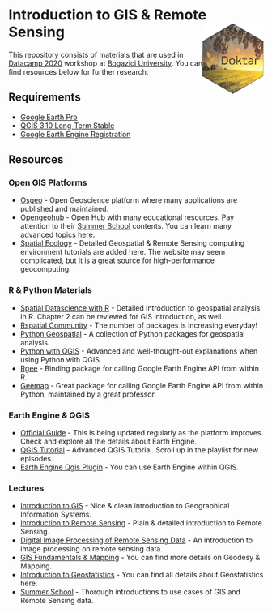 # Introduction to GIS & Remote Sensing <a href='https://www.doktar.com/'><img src='images/doktarhex2.png' align="right" height="139" /></a>

This repository consists of materials that are used
in [Datacamp 2020](http://datacamp.boun.edu.tr/) workshop
 at [Bogazici University](http://www.boun.edu.tr/en-US/Index). You can find resources below for further research.


## Requirements

- [Google Earth Pro](https://www.google.com/intl/tr/earth/versions/)
- [QGIS 3.10 Long-Term Stable](https://qgis.org/en/site/forusers/download.html)
- [Google Earth Engine Registration](https://code.earthengine.google.com/)

## Resources

### Open GIS Platforms
- [Osgeo](https://www.osgeo.org/initiatives/open-geoscience/) - Open Geoscience platform where many applications are published and maintained.
- [Opengeohub](https://www.opengeohub.org/) - Open Hub with many educational resources.
 Pay attention to their [Summer School](https://www.youtube.com/c/OpenGeoHubFoundation/playlists) contents. You can learn many advanced topics here.
- [Spatial Ecology](http://www.spatial-ecology.net/dokuwiki/doku.php?id=start) - Detailed Geospatial & Remote Sensing computing environment tutorials
are added here. The website may seem complicated, but it is a great source for high-performance geocomputing.
### R & Python Materials
- [Spatial Datascience with R](https://keen-swartz-3146c4.netlify.app/) - Detailed introduction to geospatial analysis in R. Chapter 2 can be
reviewed for GIS introduction, as well.
- [Rspatial Community](https://www.r-spatial.org/) - The number of packages is increasing everyday! 
- [Python Geospatial](https://github.com/giswqs/python-geospatial) - A collection of Python packages for geospatial analysis.
- [Python with QGIS](https://courses.spatialthoughts.com/index.html) - Advanced and well-thought-out explanations when using Python with QGIS.
- [Rgee](https://github.com/r-spatial/rgee) - Binding package for calling Google Earth Engine API from within R.
- [Geemap](https://github.com/giswqs/geemap) - Great package for calling Google Earth Engine API from within Python, maintained by a great professor.
### Earth Engine & QGIS
- [Official Guide](https://developers.google.com/earth-engine/guides) - This is being updated regularly as the platform improves. Check and explore
all the details about Earth Engine.
- [QGIS Tutorial](https://www.youtube.com/watch?v=RTjAp6dZ-DU&list=PLNBeueOmuY163iwu4VpZdjqqdU1HkRTP_&index=31&ab_channel=KlasKarlsson) - Advanced QGIS Tutorial. Scroll up in the playlist for new episodes.
- [Earth Engine Qgis Plugin](https://github.com/giswqs/qgis-earthengine-examples) - You can use Earth Engine within QGIS.
### Lectures
- [Introduction to GIS](https://www.youtube.com/watch?v=vJAQHA5XQWI&list=PL3MO67NH2XxLAFn3jc7gOhXLD9YFx-oew&ab_channel=IntroductiontoGeographicInformationSystems) - Nice & clean introduction to Geographical Information Systems.
- [Introduction to Remote Sensing](https://www.youtube.com/watch?v=YU9XphJqi6k&list=PLnts6bz5xbzEjSVZP40SUiWxOu0IFNp9c&ab_channel=IntroductiontoRemoteSensing) - Plain & detailed introduction to Remote Sensing.
- [Digital Image Processing of Remote Sensing Data](https://www.youtube.com/channel/UCXeSBadYoHXWD94zNd5TyMQ/videos) - An introduction to image processing on remote sensing data.
- [GIS Fundamentals & Mapping](https://www.youtube.com/watch?v=zZ0R6726qFE&list=PLRNNjIk9ArApK4TbmNJQlAsG__VExyRDU&ab_channel=GeoMindz.com) - You can find more details on Geodesy & Mapping.
- [Introduction to Geostatistics](https://www.youtube.com/watch?v=pxckixOlguA&list=PLG19vXLQHvSB-D4XKYieEku9GQMQyAzjJ&ab_channel=GeostatsGuyLectures) - You can find all details about Geostatistics here.
- [Summer School](https://www.youtube.com/c/OpenGeoHubFoundation/playlists) - Thorough introductions to use cases of GIS and Remote Sensing data.

